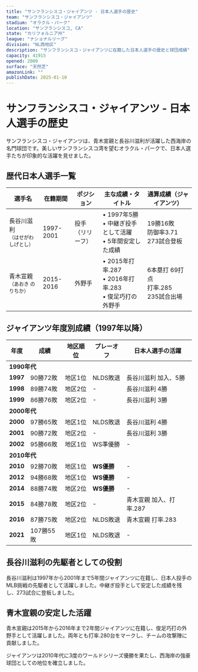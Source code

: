```yaml
---
title: "サンフランシスコ・ジャイアンツ - 日本人選手の歴史"
team: "サンフランシスコ・ジャイアンツ"
stadium: "オラクル・パーク"
location: "サンフランシスコ, CA"
state: "カリフォルニア州"
league: "ナショナルリーグ"
division: "NL西地区"
description: "サンフランシスコ・ジャイアンツに在籍した日本人選手の歴史と球団成績"
capacity: 41915
opened: 2000
surface: "天然芝"
amazonLink: ""
publishDate: 2025-01-10
---
```


# サンフランシスコ・ジャイアンツ - 日本人選手の歴史

サンフランシスコ・ジャイアンツは、青木宣親と長谷川滋利が活躍した西海岸の名門球団です。美しいサンフランシスコ湾を望むオラクル・パークで、日本人選手たちが印象的な活躍を見せました。

## 歴代日本人選手一覧

<div class="players-table-container">
  <table class="players-table">
    <thead>
      <tr>
        <th>選手名</th>
        <th>在籍期間</th>
        <th>ポジション</th>
        <th>主な成績・タイトル</th>
        <th>通算成績（ジャイアンツ）</th>
      </tr>
    </thead>
    <tbody>
      <tr class="player-row">
        <td class="player-name">長谷川滋利<br><small>（はせがわ しげとし）</small></td>
        <td>1997-2001</td>
        <td>投手<br>（リリーフ）</td>
        <td>
          • 1997年5勝<br>
          • 中継ぎ投手として活躍<br>
          • 5年間安定した成績
        </td>
        <td>19勝16敗<br>防御率3.71<br>273試合登板</td>
      </tr>
      <tr class="player-row">
        <td class="player-name">青木宣親<br><small>（あおき のりちか）</small></td>
        <td>2015-2016</td>
        <td>外野手</td>
        <td>
          • 2015年打率.287<br>
          • 2016年打率.283<br>
          • 俊足巧打の外野手
        </td>
        <td>6本塁打 69打点<br>打率.285<br>235試合出場</td>
      </tr>
    </tbody>
  </table>
</div>

## ジャイアンツ年度別成績（1997年以降）

<div class="records-table-container">
  <table class="records-table">
    <thead>
      <tr>
        <th>年度</th>
        <th>成績</th>
        <th>地区順位</th>
        <th>プレーオフ</th>
        <th>日本人選手の活躍</th>
      </tr>
    </thead>
    <tbody>
      <tr class="decade-header">
        <td colspan="5"><strong>1990年代</strong></td>
      </tr>
      <tr class="record-row playoff">
        <td><strong>1997</strong></td>
        <td>90勝72敗</td>
        <td>地区1位</td>
        <td>NLDS敗退</td>
        <td>長谷川滋利 加入、5勝</td>
      </tr>
      <tr class="record-row">
        <td><strong>1998</strong></td>
        <td>89勝74敗</td>
        <td>地区2位</td>
        <td>-</td>
        <td>長谷川滋利 4勝</td>
      </tr>
      <tr class="record-row">
        <td><strong>1999</strong></td>
        <td>86勝76敗</td>
        <td>地区2位</td>
        <td>-</td>
        <td>長谷川滋利 3勝</td>
      </tr>
      <tr class="decade-header">
        <td colspan="5"><strong>2000年代</strong></td>
      </tr>
      <tr class="record-row">
        <td><strong>2000</strong></td>
        <td>97勝65敗</td>
        <td>地区1位</td>
        <td>NLDS敗退</td>
        <td>長谷川滋利 4勝</td>
      </tr>
      <tr class="record-row">
        <td><strong>2001</strong></td>
        <td>90勝72敗</td>
        <td>地区2位</td>
        <td>-</td>
        <td>長谷川滋利 3勝</td>
      </tr>
      <tr class="record-row playoff">
        <td><strong>2002</strong></td>
        <td>95勝66敗</td>
        <td>地区1位</td>
        <td>WS準優勝</td>
        <td>-</td>
      </tr>
      <tr class="decade-header">
        <td colspan="5"><strong>2010年代</strong></td>
      </tr>
      <tr class="record-row ws-champion">
        <td><strong>2010</strong></td>
        <td>92勝70敗</td>
        <td>地区1位</td>
        <td><strong>WS優勝</strong></td>
        <td>-</td>
      </tr>
      <tr class="record-row ws-champion">
        <td><strong>2012</strong></td>
        <td>94勝68敗</td>
        <td>地区1位</td>
        <td><strong>WS優勝</strong></td>
        <td>-</td>
      </tr>
      <tr class="record-row ws-champion">
        <td><strong>2014</strong></td>
        <td>88勝74敗</td>
        <td>地区2位</td>
        <td><strong>WS優勝</strong></td>
        <td>-</td>
      </tr>
      <tr class="record-row">
        <td><strong>2015</strong></td>
        <td>84勝78敗</td>
        <td>地区2位</td>
        <td>-</td>
        <td>青木宣親 加入、打率.287</td>
      </tr>
      <tr class="record-row playoff">
        <td><strong>2016</strong></td>
        <td>87勝75敗</td>
        <td>地区2位</td>
        <td>NLDS敗退</td>
        <td>青木宣親 打率.283</td>
      </tr>
      <tr class="record-row">
        <td><strong>2021</strong></td>
        <td>107勝55敗</td>
        <td>地区1位</td>
        <td>NLDS敗退</td>
        <td>-</td>
      </tr>
    </tbody>
  </table>
</div>

## 長谷川滋利の先駆者としての役割

長谷川滋利は1997年から2001年まで5年間ジャイアンツに在籍し、日本人投手のMLB挑戦の先駆者として活躍しました。中継ぎ投手として安定した成績を残し、273試合に登板しました。

## 青木宣親の安定した活躍

青木宣親は2015年から2016年まで2年間ジャイアンツに在籍し、俊足巧打の外野手として活躍しました。両年とも打率.280台をマークし、チームの攻撃陣に貢献しました。

ジャイアンツは2010年代に3度のワールドシリーズ優勝を果たし、西海岸の強豪球団としての地位を確立しました。